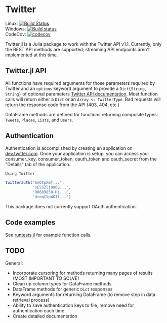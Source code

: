 # Twitter

Linux: [![Build Status](https://travis-ci.org/randyzwitch/Twitter.jl.png)](https://travis-ci.org/randyzwitch/Twitter.jl)
<br>
Windows: [![Build status](https://ci.appveyor.com/api/projects/status/09qykgs7l2fakcvh?svg=true)](https://ci.appveyor.com/project/randyzwitch/twitter-jl) <br>
CodeCov: [![codecov](https://codecov.io/gh/randyzwitch/Twitter.jl/branch/master/graph/badge.svg)](https://codecov.io/gh/randyzwitch/Twitter.jl)

Twitter.jl is a Julia package to work with the Twitter API v1.1. Currently, only the REST API methods are supported; streaming API endpoints aren't implemented at this time.

## Twitter.jl API

All functions have required arguments for those parameters required by Twitter and an `options` keyword argument to provide a `Dict{String, String}` of optional parameters [Twitter API documentation](https://dev.twitter.com/docs/api/1.1). Most function calls will return either a `Dict` or an `Array <: TwitterType`. Bad requests will return the response code from the API (403, 404, etc.)

DataFrame methods are defined for functions returning composite types: `Tweets`, `Places`, `Lists`, and `Users`.

## Authentication

Authentication is accomplished by creating an application on [dev.twitter.com](https://dev.twitter.com). Once your application is setup, you can access your consumer_key, consumer_token, oauth_token and oauth_secret from the "Details" tab of the application.

```julia
Using Twitter

twitterauth("6nOtpXmf...",
            "sES5Zlj096S...",
            "98689850-Hj...",
            "UroqCVpWKIt...")
```

This package does not currently support OAuth authentication.

## Code examples

See [runtests.jl](https://github.com/randyzwitch/Twitter.jl/blob/master/test/runtests.jl) for example function calls.

## TODO

General:
- Incorporate cursoring for methods returning many pages of results (MOST IMPORTANT TO SOLVE)
- Clean up column types for DataFrame methods
- DataFrame methods for generic `Dict` responses
- Keyword arguments for returning DataFrame (to remove step in data retrieval process)
- Ability to save authentication keys to file, remove need for authentication each time
- Create detailed documentation
